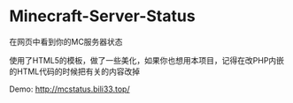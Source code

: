 # Minecraft-Server-Status
在网页中看到你的MC服务器状态

使用了HTML5的模板，做了一些美化，如果你也想用本项目，记得在改PHP内嵌的HTML代码的时候把有关的内容改掉

Demo: http://mcstatus.bili33.top/